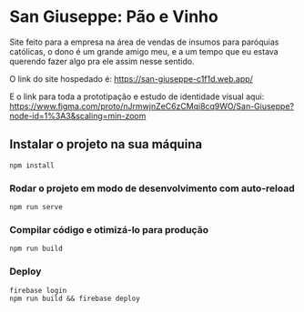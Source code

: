 # San Giuseppe: Pão e Vinho
Site feito para a empresa na área de vendas de insumos para paróquias católicas, o dono é um grande amigo meu, e a um tempo que eu estava querendo fazer algo pra ele assim nesse sentido.<br/>

O link do site hospedado é:
https://san-giuseppe-c1f1d.web.app/

E o link para toda a prototipação e estudo de identidade visual aqui:
https://www.figma.com/proto/nJrmwjnZeC6zCMqi8cq9WO/San-Giuseppe?node-id=1%3A3&scaling=min-zoom


## Instalar o projeto na sua máquina
```
npm install
```

### Rodar o projeto em modo de desenvolvimento com auto-reload
```
npm run serve
```

### Compilar código e otimizá-lo para produção
```
npm run build
```

### Deploy
```
firebase login
npm run build && firebase deploy
```
